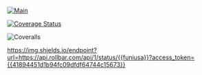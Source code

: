 [![Main](https://img.shields.io/endpoint.svg?url=https%3A%2F%2Factions-badge.atrox.dev%2FFuniusa%2FdjangoTaskManager%2Fbadge%3Fref%3Dfeature%252Fdjango_app_api_coveralls&style=for-the-badge)](https://actions-badge.atrox.dev/Funiusa/djangoTaskManager/goto?ref=feature%2Fdjango_app_api_coveralls)

[![Coverage Status](https://coveralls.io/repos/github/Funiusa/djangoTaskManager/badge.svg?branch=feature/django_app_api_coveralls)](https://coveralls.io/github/Funiusa/djangoTaskManager?branch=feature/django_app_api_coveralls)

![Coveralls](https://img.shields.io/coverallsCoverage/github/Funiusa/djangoTaskManager?style=flat-square)

https://img.shields.io/endpoint?url=https://api.rollbar.com/api/1/status/{{funiusa}}?access_token={{41894451d1b94fc09dfdf64744c15673}}
